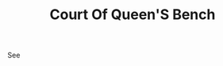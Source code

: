 ---
title: Court Of Queen'S Bench
letter: C
permalink: "/definitions/bld-court-of-queens-bench.html"
body: See
published_at: '2018-07-07'
source: Black's Law Dictionary 2nd Ed (1910)
layout: post
---
